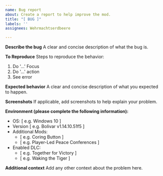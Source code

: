 ```yaml
---
name: Bug report
about: Create a report to help improve the mod.
title: "[ BUG ]"
labels: ''
assignees: Wehrmachtserdbeere

---
```


**Describe the bug**
A clear and concise description of what the bug is.

**To Reproduce**
Steps to reproduce the behavior:
1. Do '...' Focus
2. Do '...' action
3. See error

**Expected behavior**
A clear and concise description of what you expected to happen.

**Screenshots**
If applicable, add screenshots to help explain your problem.

**Environment (please complete the following information):**
 - OS: [ e.g. Windows 10 ]
 - Version [ e.g. Bolivar v1.14.10.51f5 ]
 - Additional Mods:
   - [ e.g. Coring Button ]
   - [ e.g. Player-Led Peace Conferences ]
 - Enabled DLC:
   - [ e.g. Together for Victory ]
   - [ e.g. Waking the Tiger ]

**Additional context**
Add any other context about the problem here.

